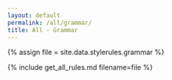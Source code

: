 ```yaml
---
layout: default
permalink: /all/grammar/
title: All - Grammar
---
```

{% assign file = site.data.stylerules.grammar %}

{% include get_all_rules.md filename=file %}